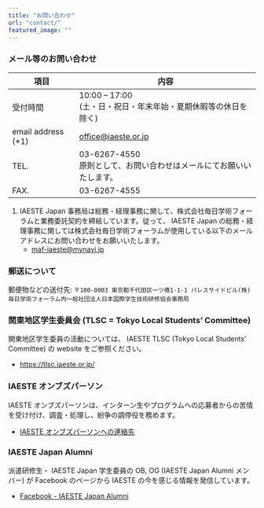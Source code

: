 ```yaml
---
title: "お問い合わせ"
url: "contact/"
featured_image: ""
---
```

### メール等のお問い合わせ

| 項目 | 内容 |
| ---- | ---- |
| 受付時間            | 10:00 – 17:00<br>(土・日・祝日・年末年始・夏期休暇等の休日を除く) |
| email address (*1) | [office@iaeste.or.jp](mailto:office@iaeste.or.jp) |
| TEL.               | 03-6267-4550 <br>原則として、お問い合わせはメールにてお願いいたします。 |
| FAX.               | 03-6267-4555 |

1. IAESTE Japan 事務局は総務・経理事務に関して、株式会社毎日学術フォーラムと業務委託契約を締結しています。従って、 IAESTE Japan の総務・経理事務に関しては株式会社毎日学術フォーラムが使用している以下のメールアドレスにお問い合わせをお願いいたします。
    - [maf-iaeste@mynavi.jp](mailto:maf-iaeste@mynavi.jp)

### 郵送について

郵便物などの送付先: `〒100-0003 東京都千代田区一ツ橋1-1-1 パレスサイドビル(株)毎日学術フォーラム内一般社団法人日本国際学生技術研修協会事務局`

### 関東地区学生委員会 (TLSC = Tokyo Local Students’ Committee)

関東地区学生委員の活動については、 IAESTE TLSC (Tokyo Local Students’ Committee) の website をご参照ください。
- https://tlsc.iaeste.or.jp/

### IAESTE オンブズパーソン

IAESTE オンブズパーソンは、インターン生やプログラムへの応募者からの苦情を受け付け、調査・処理し、紛争の調停役を務めます。
- [IAESTE オンブズパーソンへの連絡先](https://iaeste.org/feedback-and-complaints/)

### IAESTE Japan Alumni

派遣研修生・ IAESTE Japan 学生委員の OB, OG (IAESTE Japan Alumni メンバー) が Facebook のページから IAESTE の今を感じる情報を発信しています。
- [Facebook - IAESTE Japan Alumni](https://www.facebook.com/groups/iaestejapan.alumni/)

